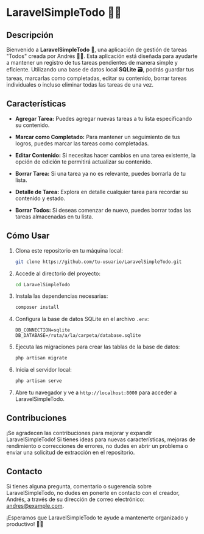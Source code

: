 # LaravelSimpleTodo 📝✅

## Descripción

Bienvenido a **LaravelSimpleTodo** 🚀, una aplicación de gestión de tareas "Todos" creada por Andrés 👨‍💻. Esta aplicación está diseñada para ayudarte a mantener un registro de tus tareas pendientes de manera simple y eficiente. Utilizando una base de datos local **SQLite** 🗃️, podrás guardar tus tareas, marcarlas como completadas, editar su contenido, borrar tareas individuales o incluso eliminar todas las tareas de una vez.

## Características

- **Agregar Tarea:** Puedes agregar nuevas tareas a tu lista especificando su contenido.

- **Marcar como Completado:** Para mantener un seguimiento de tus logros, puedes marcar las tareas como completadas.

- **Editar Contenido:** Si necesitas hacer cambios en una tarea existente, la opción de edición te permitirá actualizar su contenido.

- **Borrar Tarea:** Si una tarea ya no es relevante, puedes borrarla de tu lista.

- **Detalle de Tarea:** Explora en detalle cualquier tarea para recordar su contenido y estado.

- **Borrar Todos:** Si deseas comenzar de nuevo, puedes borrar todas las tareas almacenadas en tu lista.

## Cómo Usar

1. Clona este repositorio en tu máquina local:

   ```bash
   git clone https://github.com/tu-usuario/LaravelSimpleTodo.git
   ```

2. Accede al directorio del proyecto:

   ```bash
   cd LaravelSimpleTodo
   ```

3. Instala las dependencias necesarias:

   ```bash
   composer install
   ```

4. Configura la base de datos SQLite en el archivo `.env`:

   ```
   DB_CONNECTION=sqlite
   DB_DATABASE=/ruta/a/la/carpeta/database.sqlite
   ```

5. Ejecuta las migraciones para crear las tablas de la base de datos:

   ```bash
   php artisan migrate
   ```

6. Inicia el servidor local:

   ```bash
   php artisan serve
   ```

7. Abre tu navegador y ve a `http://localhost:8000` para acceder a LaravelSimpleTodo.

## Contribuciones

¡Se agradecen las contribuciones para mejorar y expandir LaravelSimpleTodo! Si tienes ideas para nuevas características, mejoras de rendimiento o correcciones de errores, no dudes en abrir un problema o enviar una solicitud de extracción en el repositorio.

## Contacto

Si tienes alguna pregunta, comentario o sugerencia sobre LaravelSimpleTodo, no dudes en ponerte en contacto con el creador, Andrés, a través de su dirección de correo electrónico: andres@example.com.

¡Esperamos que LaravelSimpleTodo te ayude a mantenerte organizado y productivo! 📝✅